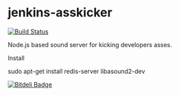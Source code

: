 jenkins-asskicker
=================

[![Build Status](https://travis-ci.org/aferre/jenkins-asskicker.png)](https://travis-ci.org/aferre/jenkins-asskicker)

Node.js based sound server for kicking developers asses.

Install

sudo apt-get install redis-server libasound2-dev


[![Bitdeli Badge](https://d2weczhvl823v0.cloudfront.net/aferre/jenkins-asskicker/trend.png)](https://bitdeli.com/free "Bitdeli Badge")

